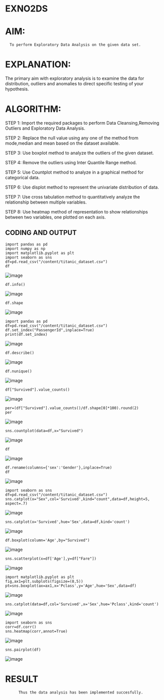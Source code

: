 # EXNO2DS
# AIM:
      To perform Exploratory Data Analysis on the given data set.
      
# EXPLANATION:
  The primary aim with exploratory analysis is to examine the data for distribution, outliers and anomalies to direct specific testing of your hypothesis.
  
# ALGORITHM:
STEP 1: Import the required packages to perform Data Cleansing,Removing Outliers and Exploratory Data Analysis.

STEP 2: Replace the null value using any one of the method from mode,median and mean based on the dataset available.

STEP 3: Use boxplot method to analyze the outliers of the given dataset.

STEP 4: Remove the outliers using Inter Quantile Range method.

STEP 5: Use Countplot method to analyze in a graphical method for categorical data.

STEP 6: Use displot method to represent the univariate distribution of data.

STEP 7: Use cross tabulation method to quantitatively analyze the relationship between multiple variables.

STEP 8: Use heatmap method of representation to show relationships between two variables, one plotted on each axis.

## CODING AND OUTPUT
```
import pandas as pd
import numpy as np
import matplotlib.pyplot as plt
import seaborn as sns
df=pd.read_csv("/content/titanic_dataset.csv")
df
```
![image](https://github.com/user-attachments/assets/d1da02bc-001f-4090-851b-2420fd7fbfc4)
```
df.info()
```
![image](https://github.com/user-attachments/assets/4b6afa63-5d61-44b3-9244-45f58c8e71b6)
```
df.shape
```
![image](https://github.com/user-attachments/assets/31f95fae-e506-4e58-9700-8a0389e6dbca)
```
import pandas as pd
df=pd.read_csv("/content/titanic_dataset.csv")
df.set_index("PassengerId",inplace=True)
print(df.set_index)
```
![image](https://github.com/user-attachments/assets/7e909a19-6b8e-4eae-858c-22286a274992)
```
df.describe()
```
![image](https://github.com/user-attachments/assets/eed15731-6226-43aa-a179-624a4048ede1)
```
df.nunique()
```
![image](https://github.com/user-attachments/assets/1800e564-c2e0-4e21-b58e-8692f7e0181f)
```
df["Survived"].value_counts()
```
![image](https://github.com/user-attachments/assets/5ed04868-66ba-45ea-9942-2028097252f9)
```
per=(df["Survived"].value_counts()/df.shape[0]*100).round(2)
per
```
![image](https://github.com/user-attachments/assets/5a6d5d87-c442-415d-9f5b-6a3a6c7dd93f)
```
sns.countplot(data=df,x="Survived")
```
![image](https://github.com/user-attachments/assets/f7e3eb16-a0ea-4a3b-be78-6f301d2b6763)
```
df
```
![image](https://github.com/user-attachments/assets/8bcc8340-af70-439a-bbe9-47a4f546b5c9)
```
df.rename(columns={'sex':'Gender'},inplace=True)
df
```
![image](https://github.com/user-attachments/assets/64797c4d-c1ea-411d-ae3f-47657bbc9871)
```
import seaborn as sns
df=pd.read_csv("/content/titanic_dataset.csv")
sns.catplot(x="Sex",col='Survived',kind="count",data=df,height=5, aspect=.7)
```
![image](https://github.com/user-attachments/assets/e93fbbde-4e0a-49d7-a9fd-f5a79fcd9a53)
```
sns.catplot(x='Survived',hue='Sex',data=df,kind='count')
```
![image](https://github.com/user-attachments/assets/245871a4-5fb9-4fd9-a226-b4fac517b099)
```
df.boxplot(column='Age',by="Survived")
```
![image](https://github.com/user-attachments/assets/78f6b75d-da45-47de-8eda-e23b9ba0a775)
```
sns.scatterplot(x=df['Age'],y=df["Fare"])
```
![image](https://github.com/user-attachments/assets/cfde6ee8-95ad-4e91-a9f7-13746cb13683)
```
import matplotlib.pyplot as plt
fig,ax1=plt.subplots(figsize=(8,5))
pt=sns.boxplot(ax=ax1,x='Pclass',y='Age',hue='Sex',data=df)
```
![image](https://github.com/user-attachments/assets/49af67d6-304d-4fba-b910-31d8521241be)
```
sns.catplot(data=df,col='Survived',x='Sex',hue='Pclass',kind='count')
```
![image](https://github.com/user-attachments/assets/493011a7-d5e5-4fa6-9f0d-30a245c090c0)
```
import seaborn as sns
corr=df.corr()
sns.heatmap(corr,annot=True)
```
![image](https://github.com/user-attachments/assets/292398a9-0836-4cca-b4ab-dd9d95185556)
```
sns.pairplot(df)
```
![image](https://github.com/user-attachments/assets/7587325b-eb3e-4bf0-b8b8-38f3800eddfc)


# RESULT
          Thus the data analysis has been implemented succesfully.
